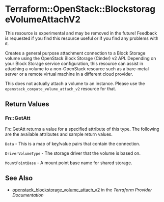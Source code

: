 # Terraform::OpenStack::BlockstorageVolumeAttachV2

This resource is experimental and may be removed in the future! Feedback
is requested if you find this resource useful or if you find any problems
with it.

Creates a general purpose attachment connection to a Block
Storage volume using the OpenStack Block Storage (Cinder) v2 API.
Depending on your Block Storage service configuration, this
resource can assist in attaching a volume to a non-OpenStack resource
such as a bare-metal server or a remote virtual machine in a
different cloud provider.

This does not actually attach a volume to an instance. Please use
the `openstack_compute_volume_attach_v2` resource for that.

## Return Values

### Fn::GetAtt

Fn::GetAtt returns a value for a specified attribute of this type. The following are the available attributes and sample return values.

`Data` - This is a map of key/value pairs that contain the connection.

`DriverVolumeType` - The storage driver that the volume is based on.

`MountPointBase` - A mount point base name for shared storage.

## See Also

* [openstack_blockstorage_volume_attach_v2](https://www.terraform.io/docs/providers/openstack/r/blockstorage_volume_attach_v2.html) in the _Terraform Provider Documentation_